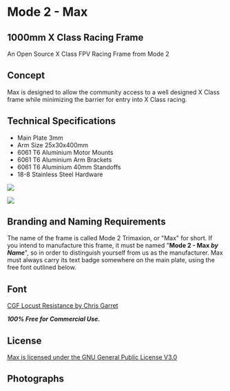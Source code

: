 # Mode 2 - Max #

## 1000mm X Class Racing Frame ##
An Open Source X Class FPV Racing Frame from Mode 2




## Concept ##
Max is designed to allow the community access to a well designed X Class frame while minimizing the barrier for entry into X Class racing.



## Technical Specifications ##
- Main Plate 3mm
- Arm Size 25x30x400mm
- 6061 T6 Aluminium Motor Mounts
- 6061 T6 Aluminium Arm Brackets
- 6061 T6 Aluminium 40mm Standoffs
- 18-8 Stainless Steel Hardware


![](https://raw.githubusercontent.com/Mode-2/Max/images/Max%20-%20Technical%20Sheet.jpg)

![](https://raw.githubusercontent.com/Mode-2/Max/images/Max%20-%20Hardware%20Guide.jpg)


## Branding and Naming Requirements ##

The name of the frame is called Mode 2 Trimaxion, or "Max" for short. If you intend to manufacture this frame, it must be named "**Mode 2 - Max *by Name***", so in order to distinguish yourself from us as the manufacturer.  Max must always carry its text badge somewhere on the main plate, using the free font outlined below.





## Font ##
[CGF Locust Resistance by Chris Garret](https://www.dafont.com/cgf-locust-resistance.font)

***100% Free for Commercial Use.***





## License ##
[Max is licensed under the GNU General Public License V3.0](https://www.gnu.org/licenses/gpl-3.0.en.html)





## Photographs ##